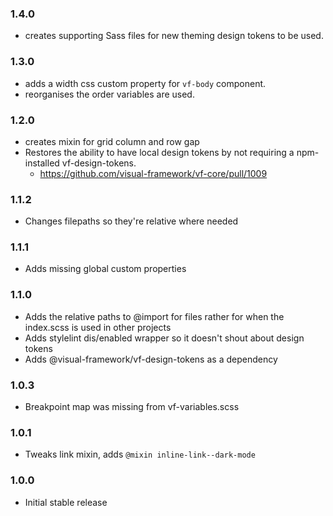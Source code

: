 ### 1.4.0

- creates supporting Sass files for new theming design tokens to be used.

### 1.3.0

- adds a width css custom property for `vf-body` component.
- reorganises the order variables are used.

### 1.2.0

- creates mixin for grid column and row gap
- Restores the ability to have local design tokens by not requiring a npm-installed vf-design-tokens.
  - https://github.com/visual-framework/vf-core/pull/1009

### 1.1.2

- Changes filepaths so they're relative where needed

### 1.1.1

- Adds missing global custom properties

### 1.1.0

- Adds the relative paths to @import for files rather for when the index.scss is used in other projects
- Adds stylelint dis/enabled wrapper so it doesn't shout about design tokens
- Adds @visual-framework/vf-design-tokens as a dependency

### 1.0.3

- Breakpoint map was missing from vf-variables.scss

### 1.0.1

- Tweaks link mixin, adds `@mixin inline-link--dark-mode`

### 1.0.0

- Initial stable release
